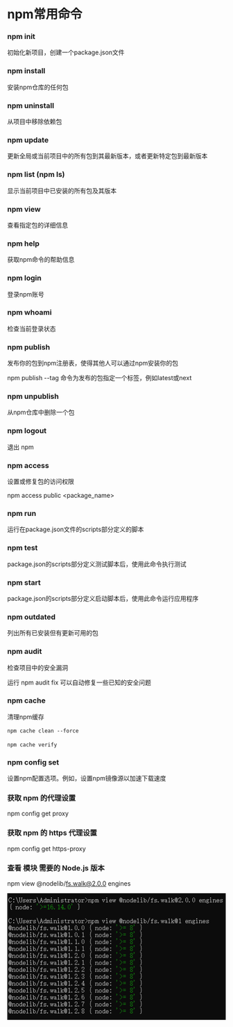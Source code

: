 # npm常用命令

### npm init

初始化新项目，创建一个package.json文件

### npm install

安装npm仓库的任何包

### npm uninstall

从项目中移除依赖包

### npm update

更新全局或当前项目中的所有包到其最新版本，或者更新特定包到最新版本

### npm list (npm ls)

显示当前项目中已安装的所有包及其版本

### npm view

查看指定包的详细信息

### npm help

获取npm命令的帮助信息

### npm login

登录npm账号

### npm whoami

检查当前登录状态

### npm publish

发布你的包到npm注册表，使得其他人可以通过npm安装你的包

npm publish --tag 命令为发布的包指定一个标签，例如latest或next

### npm unpublish

从npm仓库中删除一个包

### npm logout

退出 npm

### npm access

设置或修复包的访问权限

npm access public <package_name>

### npm run

运行在package.json文件的scripts部分定义的脚本

### npm test

package.json的scripts部分定义测试脚本后，使用此命令执行测试

### npm start

package.json的scripts部分定义启动脚本后，使用此命令运行应用程序

### npm outdated

列出所有已安装但有更新可用的包 

### npm audit

检查项目中的安全漏洞

运行 npm audit fix 可以自动修复一些已知的安全问题

### npm cache

清理npm缓存
```
npm cache clean --force  

npm cache verify
```

### npm config set
设置npm配置选项。例如，设置npm镜像源以加速下载速度

### 获取 npm 的代理设置
npm config get proxy

### 获取 npm 的 https 代理设置
npm config get https-proxy

### 查看 模块 需要的 Node.js 版本
npm view @nodelib/fs.walk@2.0.0 engines

![alt text](image-13.png)
